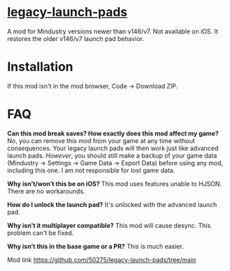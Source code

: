 # [legacy-launch-pads](<https://github.com/50275/legacy-launch-pads/tree/main>)

A mod for Mindustry versions newer than v146/v7. Not available on iOS. It restores the older v146/v7 launch pad behavior. 

# Installation

If this mod isn't in the mod browser, Code -> Download ZIP. 

# FAQ

**Can this mod break saves? How exactly does this mod affect my game?**
No, you can remove this mod from your game at any time without consequences. Your legacy launch pads will then work just like advanced launch pads. *However*, you should still make a backup of your game data (Mindustry -> Settings -> Game Data -> Export Data) before using any mod, including this one. I am not responsible for lost game data. 

**Why isn’t/won’t this be on iOS?**
This mod uses features unable to HJSON. There are no workarounds. 

**How do I unlock the launch pad?**
It's unlocked with the advanced launch pad. 

**Why isn't it multiplayer compatible?**
This mod will cause desync. This problem can't be fixed. 

**Why isn’t this in the base game or a PR?**
This is much easier. 

Mod link https://github.com/50275/legacy-launch-pads/tree/main
